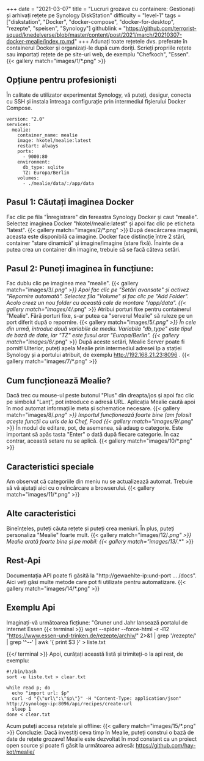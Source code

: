 +++
date = "2021-03-07"
title = "Lucruri grozave cu containere: Gestionați și arhivați rețete pe Synology DiskStation"
difficulty = "level-1"
tags = ["diskstation", "Docker", "docker-compose", "docker-for-desktop", "rezepte", "speisen", "Synology"]
githublink = "https://github.com/terrorist-squad/knedelverse/blob/master/content/post/2021/march/20210307-docker-mealie/index.ro.md"
+++
Adunați toate rețetele dvs. preferate în containerul Docker și organizați-le după cum doriți. Scrieți propriile rețete sau importați rețete de pe site-uri web, de exemplu "Chefkoch", "Essen".
{{< gallery match="images/1/*.png" >}}

## Opțiune pentru profesioniști
În calitate de utilizator experimentat Synology, vă puteți, desigur, conecta cu SSH și instala întreaga configurație prin intermediul fișierului Docker Compose.
```
version: "2.0"
services:
  mealie:
    container_name: mealie
    image: hkotel/mealie:latest
    restart: always
    ports:
      - 9000:80
    environment:
      db_type: sqlite
      TZ: Europa/Berlin
    volumes:
      - ./mealie/data/:/app/data

```

## Pasul 1: Căutați imaginea Docker
Fac clic pe fila "Înregistrare" din fereastra Synology Docker și caut "mealie". Selectez imaginea Docker "hkotel/mealie:latest" și apoi fac clic pe eticheta "latest".
{{< gallery match="images/2/*.png" >}}
După descărcarea imaginii, aceasta este disponibilă ca imagine. Docker face distincție între 2 stări, container "stare dinamică" și imagine/imagine (stare fixă). Înainte de a putea crea un container din imagine, trebuie să se facă câteva setări.
## Pasul 2: Puneți imaginea în funcțiune:
Fac dublu clic pe imaginea mea "mealie".
{{< gallery match="images/3/*.png" >}}
Apoi fac clic pe "Setări avansate" și activez "Repornire automată". Selectez fila "Volume" și fac clic pe "Add Folder". Acolo creez un nou folder cu această cale de montare "/app/data".
{{< gallery match="images/4/*.png" >}}
Atribui porturi fixe pentru containerul "Mealie". Fără porturi fixe, s-ar putea ca "serverul Mealie" să ruleze pe un port diferit după o repornire.
{{< gallery match="images/5/*.png" >}}
În cele din urmă, introduc două variabile de mediu. Variabila "db_type" este tipul de bază de date, iar "TZ" este fusul orar "Europa/Berlin".
{{< gallery match="images/6/*.png" >}}
După aceste setări, Mealie Server poate fi pornit! Ulterior, puteți apela Mealie prin intermediul adresei Ip a stației Synology și a portului atribuit, de exemplu http://192.168.21.23:8096 .
{{< gallery match="images/7/*.png" >}}

## Cum funcționează Mealie?
Dacă trec cu mouse-ul peste butonul "Plus" din dreapta/jos și apoi fac clic pe simbolul "Lanț", pot introduce o adresă URL. Aplicația Mealie caută apoi în mod automat informațiile meta și schematice necesare.
{{< gallery match="images/8/*.png" >}}
Importul funcționează foarte bine (am folosit aceste funcții cu urls de la Chef, Food
{{< gallery match="images/9/*.png" >}}
În modul de editare, pot, de asemenea, să adaug o categorie. Este important să apăs tasta "Enter" o dată după fiecare categorie. În caz contrar, această setare nu se aplică.
{{< gallery match="images/10/*.png" >}}

## Caracteristici speciale
Am observat că categoriile din meniu nu se actualizează automat. Trebuie să vă ajutați aici cu o reîncărcare a browserului.
{{< gallery match="images/11/*.png" >}}

## Alte caracteristici
Bineînțeles, puteți căuta rețete și puteți crea meniuri. În plus, puteți personaliza "Mealie" foarte mult.
{{< gallery match="images/12/*.png" >}}
Mealie arată foarte bine și pe mobil:
{{< gallery match="images/13/*.*" >}}

## Rest-Api
Documentația API poate fi găsită la "http://gewaehlte-ip:und-port ... /docs". Aici veți găsi multe metode care pot fi utilizate pentru automatizare.
{{< gallery match="images/14/*.png" >}}

## Exemplu Api
Imaginați-vă următoarea ficțiune: "Gruner und Jahr lansează portalul de internet Essen
{{< terminal >}}
wget --spider --force-html -r -l12  "https://www.essen-und-trinken.de/rezepte/archiv/"  2>&1 | grep '/rezepte/' | grep '^--' | awk '{ print $3 }' > liste.txt

{{</ terminal >}}
Apoi, curățați această listă și trimiteți-o la api rest, de exemplu:
```
#!/bin/bash
sort -u liste.txt > clear.txt

while read p; do
  echo "import url: $p"
  curl -d "{\"url\":\"$p\"}" -H "Content-Type: application/json" http://synology-ip:8096/api/recipes/create-url
  sleep 1
done < clear.txt

```
Acum puteți accesa rețetele și offline:
{{< gallery match="images/15/*.png" >}}
Concluzie: Dacă investiți ceva timp în Mealie, puteți construi o bază de date de rețete grozave! Mealie este dezvoltat în mod constant ca un proiect open source și poate fi găsit la următoarea adresă: https://github.com/hay-kot/mealie/
